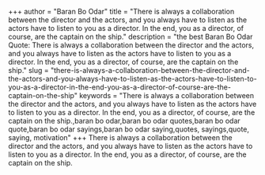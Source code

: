 +++
author = "Baran Bo Odar"
title = "There is always a collaboration between the director and the actors, and you always have to listen as the actors have to listen to you as a director. In the end, you as a director, of course, are the captain on the ship."
description = "the best Baran Bo Odar Quote: There is always a collaboration between the director and the actors, and you always have to listen as the actors have to listen to you as a director. In the end, you as a director, of course, are the captain on the ship."
slug = "there-is-always-a-collaboration-between-the-director-and-the-actors-and-you-always-have-to-listen-as-the-actors-have-to-listen-to-you-as-a-director-in-the-end-you-as-a-director-of-course-are-the-captain-on-the-ship"
keywords = "There is always a collaboration between the director and the actors, and you always have to listen as the actors have to listen to you as a director. In the end, you as a director, of course, are the captain on the ship.,baran bo odar,baran bo odar quotes,baran bo odar quote,baran bo odar sayings,baran bo odar saying,quotes, sayings,quote, saying, motivation"
+++
There is always a collaboration between the director and the actors, and you always have to listen as the actors have to listen to you as a director. In the end, you as a director, of course, are the captain on the ship.

